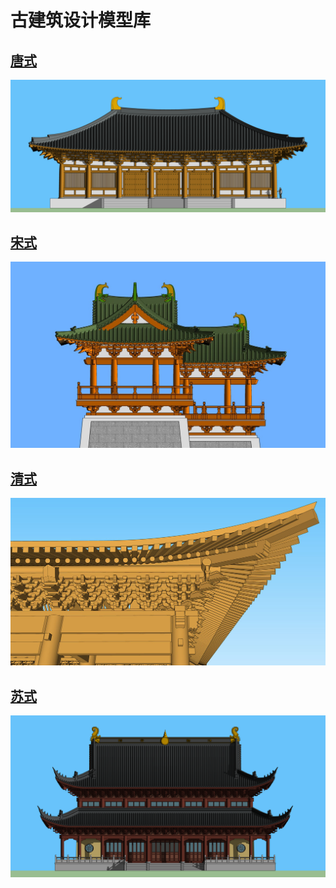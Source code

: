# 古建筑设计模型库

##  [唐式](https://github.com/echushe/Architecture_And_BIM/tree/master/%E5%8F%A4%E5%BB%BA%E7%AD%91%E8%AE%BE%E8%AE%A1%E6%A8%A1%E5%9E%8B%E5%BA%93/%E5%94%90%E5%BC%8F)

![alt_text](images/tang.png)

## [宋式](https://github.com/echushe/Architecture_And_BIM/tree/master/%E5%8F%A4%E5%BB%BA%E7%AD%91%E8%AE%BE%E8%AE%A1%E6%A8%A1%E5%9E%8B%E5%BA%93/%E5%AE%8B%E5%BC%8F)

![alt_text](images/song.jpg)

## [清式](https://github.com/echushe/Architecture_And_BIM/tree/master/%E5%8F%A4%E5%BB%BA%E7%AD%91%E8%AE%BE%E8%AE%A1%E6%A8%A1%E5%9E%8B%E5%BA%93/%E6%B8%85%E5%BC%8F)

![alt_text](images/qing.jpg)

## [苏式](https://github.com/echushe/Architecture_And_BIM/tree/master/%E5%8F%A4%E5%BB%BA%E7%AD%91%E8%AE%BE%E8%AE%A1%E6%A8%A1%E5%9E%8B%E5%BA%93/%E8%8B%8F%E5%BC%8F)

![alt_text](images/su.png)
